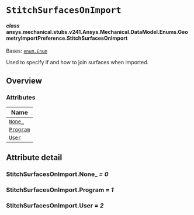 # `StitchSurfacesOnImport`



#### *class* ansys.mechanical.stubs.v241.Ansys.Mechanical.DataModel.Enums.GeometryImportPreference.StitchSurfacesOnImport

Bases: [`enum.Enum`](https://docs.python.org/3/library/enum.html#enum.Enum)

Used to specify if and how to join surfaces when imported.

<!-- !! processed by numpydoc !! -->

<a id="overview"></a>

## Overview

### Attributes

| Name |
| -------------------------------------------------------------------------------------------------------------------------------------------------------- |
| [`None_`](../../../../../../v242/Ansys/Mechanical/DataModel/Enums/GeometryImportPreference/StitchSurfacesOnImport.md#StitchSurfacesOnImport.None_) |
| [`Program`](../../../../../../v242/Ansys/Mechanical/DataModel/Enums/GeometryImportPreference/StitchSurfacesOnImport.md#StitchSurfacesOnImport.Program) |
| [`User`](../../../../../../v242/Ansys/Mechanical/DataModel/Enums/GeometryImportPreference/StitchSurfacesOnImport.md#StitchSurfacesOnImport.User) |

<a id="attribute-detail"></a>

## Attribute detail

<a id="StitchSurfacesOnImport.None_"></a>

### StitchSurfacesOnImport.None_ *= 0*

<a id="StitchSurfacesOnImport.Program"></a>

### StitchSurfacesOnImport.Program *= 1*

<a id="StitchSurfacesOnImport.User"></a>

### StitchSurfacesOnImport.User *= 2*


